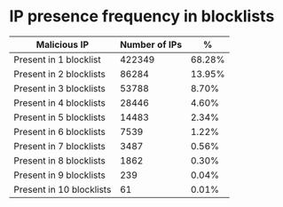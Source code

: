 # IP presence frequency in blocklists
| Malicious IP | Number of IPs | % |
|----|----|----|
| Present in 1 blocklist | 422349 | 68.28% |
| Present in 2 blocklists | 86284 | 13.95% |
| Present in 3 blocklists | 53788 | 8.70% |
| Present in 4 blocklists | 28446 | 4.60% |
| Present in 5 blocklists | 14483 | 2.34% |
| Present in 6 blocklists | 7539 | 1.22% |
| Present in 7 blocklists | 3487 | 0.56% |
| Present in 8 blocklists | 1862 | 0.30% |
| Present in 9 blocklists | 239 | 0.04% |
| Present in 10 blocklists | 61 | 0.01% |

